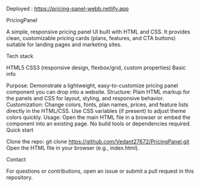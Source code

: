 Deployed : https://pricing-panel-webb.netlify.app

PricingPanel

A simple, responsive pricing panel UI built with HTML and CSS. It provides clean, customizable pricing cards (plans, features, and CTA buttons) suitable for landing pages and marketing sites.

Tech stack

HTML5
CSS3 (responsive design, flexbox/grid, custom properties)
Basic info

Purpose: Demonstrate a lightweight, easy-to-customize pricing panel component you can drop into a website.
Structure: Plain HTML markup for the panels and CSS for layout, styling, and responsive behavior.
Customization: Change colors, fonts, plan names, prices, and feature lists directly in the HTML/CSS. Use CSS variables (if present) to adjust theme colors quickly.
Usage: Open the main HTML file in a browser or embed the component into an existing page. No build tools or dependencies required.
Quick start

Clone the repo: git clone https://github.com/Vedant27672/PricingPanel.git
Open the HTML file in your browser (e.g., index.html).

Contact

For questions or contributions, open an issue or submit a pull request in this repository.
